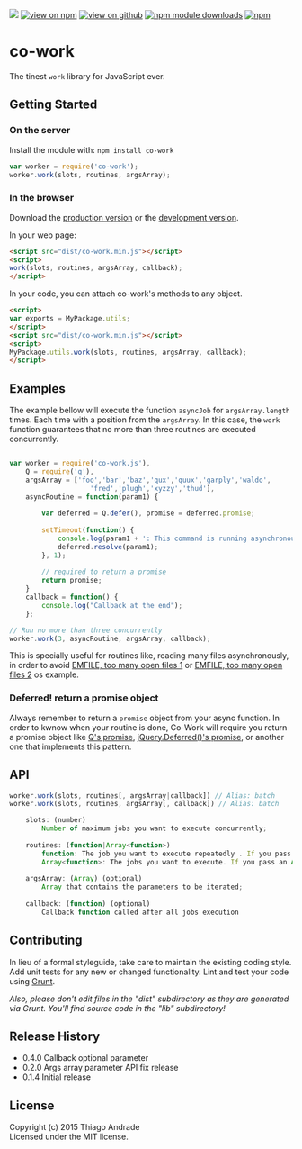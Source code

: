 	
[![](https://img.shields.io/travis/thiagoh/co-work.svg)]((https://github.com/thiagoh/co-work/releases/latest))
[![view on npm](http://img.shields.io/npm/v/co-work.svg)](https://www.npmjs.org/package/co-work)
[![view on github](https://img.shields.io/node/v/co-work.svg)](https://github.com/thiagoh/co-work)
[![npm module downloads](https://img.shields.io/npm/dt/co-work.svg)](https://www.npmjs.org/package/co-work)
[![npm](https://img.shields.io/npm/l/co-work.svg?style=flat-square)](https://www.npmjs.org/package/co-work)

<a name="module_co-work"></a>
# co-work

The tinest `work` library for JavaScript ever.

## Getting Started
### On the server
Install the module with: `npm install co-work`

```javascript
var worker = require('co-work');
worker.work(slots, routines, argsArray); 
```

### In the browser
Download the [production version][min] or the [development version][max].

[min]: https://raw.github.com/thiagoh/co-work/master/dist/co-work.min.js
[max]: https://raw.github.com/thiagoh/co-work/master/dist/co-work.js

In your web page:

```html
<script src="dist/co-work.min.js"></script>
<script>
work(slots, routines, argsArray, callback);
</script>
```

In your code, you can attach co-work's methods to any object.

```html
<script>
var exports = MyPackage.utils;
</script>
<script src="dist/co-work.min.js"></script>
<script>
MyPackage.utils.work(slots, routines, argsArray, callback);
</script>
```

## Examples

The example bellow will execute the function `asyncJob` for `argsArray.length` times. Each time with a position from the `argsArray`. In this case, the `work` function guarantees that no more than three routines are executed concurrently. 

```js

var worker = require('co-work.js'),
    Q = require('q'),
    argsArray = ['foo','bar','baz','qux','quux','garply','waldo',
                    'fred','plugh','xyzzy','thud'],
    asyncRoutine = function(param1) {
            
        var deferred = Q.defer(), promise = deferred.promise;
    
        setTimeout(function() {
            console.log(param1 + ': This command is running asynchronously');
            deferred.resolve(param1);
        }, 1);
    
        // required to return a promise
        return promise;
    }
    callback = function() {
        console.log("Callback at the end");
    };

// Run no more than three concurrently
worker.work(3, asyncRoutine, argsArray, callback);
```

 This is specially useful for routines like, reading many files asynchronously, in order to avoid [EMFILE, too many open files 1](http://stackoverflow.com/questions/8965606/node-and-error-emfile-too-many-open-files) or [EMFILE, too many open files 2](http://stackoverflow.com/questions/19981065/nodejs-error-emfile-too-many-open-files-on-mac-for) os example. 

### Deferred! return a promise object  

Always remember to return a `promise` object from your async function. In order to kwnow when your routine is done, Co-Work will require you return a promise object like [Q's promise](https://github.com/kriskowal/q), [jQuery.Deferred()'s promise](https://api.jquery.com/category/deferred-object/), or another one that implements this pattern.

## API

```js
worker.work(slots, routines[, argsArray|callback]) // Alias: batch
worker.work(slots, routines, argsArray[, callback]) // Alias: batch

    slots: (number) 
        Number of maximum jobs you want to execute concurrently;
    
    routines: (function|Array<function>) 
        function: The job you want to execute repeatedly . If you pass a function as routines parameter, this function will be executed for argsArray.length times
        Array<function>: The jobs you want to execute. If you pass an Array<function> as routines parameter, these functions will all be executed concurrently, restricted, obviously, by slots;
    
    argsArray: (Array) (optional)
        Array that contains the parameters to be iterated;
    
    callback: (function) (optional)
        Callback function called after all jobs execution
```

## Contributing
In lieu of a formal styleguide, take care to maintain the existing coding style. Add unit tests for any new or changed functionality. Lint and test your code using [Grunt](http://gruntjs.com/).

_Also, please don't edit files in the "dist" subdirectory as they are generated via Grunt. You'll find source code in the "lib" subdirectory!_

## Release History

* 0.4.0 Callback optional parameter
* 0.2.0 Args array parameter API fix release
* 0.1.4 Initial release

## License
Copyright (c) 2015 Thiago Andrade  
Licensed under the MIT license.
